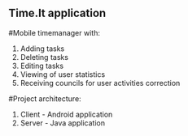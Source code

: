 ## Time.It application

#Mobile timemanager with:
1. Adding tasks
2. Deleting tasks
3. Editing tasks
4. Viewing of user statistics
5. Receiving councils for user activities correction

#Project architecture:
1. Client - Android application
2. Server - Java application
